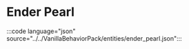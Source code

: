 # Ender Pearl

:::code language="json" source="../../VanillaBehaviorPack/entities/ender_pearl.json":::